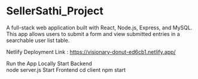 # SellerSathi_Project 
A full-stack web application built with React, Node.js, Express, and MySQL. This app allows users to submit a form and view submitted entries in a searchable user list table.

Netlify Deployment Link : https://visionary-donut-ed6cb1.netlify.app/

Run the App Locally 
Start Backend  
 node server.js
Start Frontend
 cd client
 npm start

